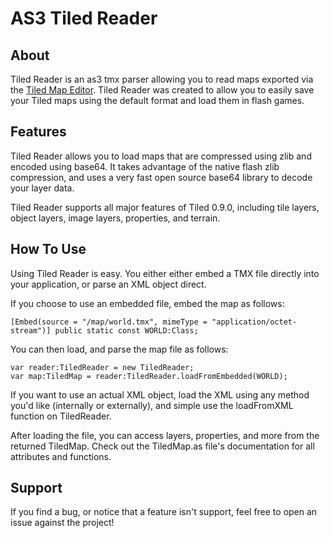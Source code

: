 AS3 Tiled Reader
====

About
-----

Tiled Reader is an as3 tmx parser allowing you to read maps exported via the [Tiled Map Editor](http://www.mapeditor.org/ "Tiled Map Editor"). Tiled Reader was created to allow you to easily save your Tiled maps using the default format and load them in flash games.

Features
--------

Tiled Reader allows you to load maps that are compressed using zlib and encoded using base64. It takes advantage of the native flash zlib compression, and uses a very fast open source base64 library to decode your layer data.

Tiled Reader supports all major features of Tiled 0.9.0, including tile layers, object layers, image layers, properties, and terrain.

How To Use
----------

Using Tiled Reader is easy. You either either embed a TMX file directly into your application, or parse an XML object direct.

If you choose to use an embedded file, embed the map as follows:

    [Embed(source = "/map/world.tmx", mimeType = "application/octet-stream")] public static const WORLD:Class;

You can then load, and parse the map file as follows:

    var reader:TiledReader = new TiledReader;
    var map:TiledMap = reader:TiledReader.loadFromEmbedded(WORLD);

If you want to use an actual XML object, load the XML using any method you'd like (internally or externally), and simple use the loadFromXML function on TiledReader.

After loading the file, you can access layers, properties, and more from the returned TiledMap. Check out the TiledMap.as file's documentation for all attributes and functions.

Support
-------

If you find a bug, or notice that a feature isn't support, feel free to open an issue against the project!